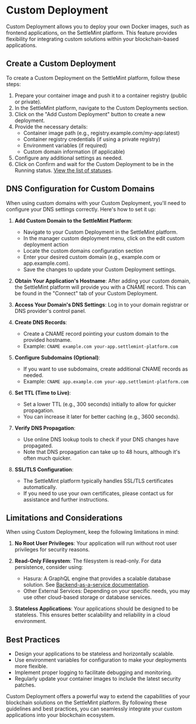 # Custom Deployment

Custom Deployment allows you to deploy your own Docker images, such as frontend applications, on the SettleMint platform. This feature provides flexibility for integrating custom solutions within your blockchain-based applications.

## Create a Custom Deployment

To create a Custom Deployment on the SettleMint platform, follow these steps:

1. Prepare your container image and push it to a container registry (public or private).
2. In the SettleMint platform, navigate to the Custom Deployments section.
3. Click on the "Add Custom Deployment" button to create a new deployment.
4. Provide the necessary details:
   - Container image path (e.g., registry.example.com/my-app:latest)
   - Container registry credentials (if using a private registry)
   - Environment variables (if required)
   - Custom domain information (if applicable)
5. Configure any additional settings as needed.
6. Click on Confirm and wait for the Custom Deployment to be in the Running status. [View the list of statuses](../reference/14_statuses.md).

## DNS Configuration for Custom Domains

When using custom domains with your Custom Deployment, you'll need to configure your DNS settings correctly. Here's how to set it up:

1. **Add Custom Domain to the SettleMint Platform**:
   - Navigate to your Custom Deployment in the SettleMint platform.
   - In the manager custom deployment menu, click on the edit custom deployment action
   - Locate the custom domains configuration section
   - Enter your desired custom domain (e.g., example.com or app.example.com).
   - Save the changes to update your Custom Deployment settings.

2. **Obtain Your Application's Hostname**: After adding your custom domain, the SettleMint platform will provide you with a CNAME record. This can be found in the "Connect" tab of your Custom Deployment.

3. **Access Your Domain's DNS Settings**: Log in to your domain registrar or DNS provider's control panel.

4. **Create DNS Records**:
   - Create a CNAME record pointing your custom domain to the provided hostname.
   - Example: `CNAME example.com your-app.settlemint-platform.com`

5. **Configure Subdomains (Optional)**:
   - If you want to use subdomains, create additional CNAME records as needed.
   - Example: `CNAME app.example.com your-app.settlemint-platform.com`

6. **Set TTL (Time to Live)**:
   - Set a lower TTL (e.g., 300 seconds) initially to allow for quicker propagation.
   - You can increase it later for better caching (e.g., 3600 seconds).

7. **Verify DNS Propagation**:
   - Use online DNS lookup tools to check if your DNS changes have propagated.
   - Note that DNS propagation can take up to 48 hours, although it's often much quicker.

8. **SSL/TLS Configuration**:
   - The SettleMint platform typically handles SSL/TLS certificates automatically.
   - If you need to use your own certificates, please contact us for assistance and further instructions.

## Limitations and Considerations

When using Custom Deployment, keep the following limitations in mind:

1. **No Root User Privileges**: Your application will run without root user privileges for security reasons.

2. **Read-Only Filesystem**: The filesystem is read-only. For data persistence, consider using:
   - Hasura: A GraphQL engine that provides a scalable database solution. See [Backend-as-a-service
 documentation](../backend-as-a-service/).
   - Other External Services: Depending on your specific needs, you may use other cloud-based storage or database services.

3. **Stateless Applications**: Your applications should be designed to be stateless. This ensures better scalability and reliability in a cloud environment.

## Best Practices

- Design your applications to be stateless and horizontally scalable.
- Use environment variables for configuration to make your deployments more flexible.
- Implement proper logging to facilitate debugging and monitoring.
- Regularly update your container images to include the latest security patches.

Custom Deployment offers a powerful way to extend the capabilities of your blockchain solutions on the SettleMint platform. By following these guidelines and best practices, you can seamlessly integrate your custom applications into your blockchain ecosystem.
